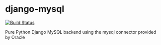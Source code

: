 django-mysql
============
[![Build Status](https://travis-ci.org/comandrei]/django-mysql.png)](https://travis-ci.org/comandrei/django-mysql)

Pure Python Django MySQL backend using the mysql connector provided by Oracle
